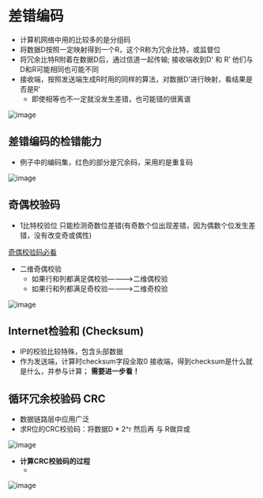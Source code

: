 # 差错编码  

* 计算机网络中用的比较多的是分组码
* 将数据D按照一定映射得到一个R，这个R称为冗余比特，或监督位  
* 将冗余比特R附着在数据D后，通过信道一起传输; 接收端收到D' 和 R’ 他们与D和R可能相同也可能不同  
* 接收端，按照发送端生成R时用的同样的算法，对数据D'进行映射，看结果是否是R'  
    * 即使相等也不一定就没发生差错，也可能错的很离谱 

![image](https://user-images.githubusercontent.com/58176267/178275954-a85e35de-8940-42e7-8a9c-6aecbd944a04.png)  


## 差错编码的检错能力  

* 例子中的编码集，红色的部分是冗余码，采用的是重复码  

![image](https://user-images.githubusercontent.com/58176267/178277501-7a75aea2-93e1-4575-8723-21a450b32d7e.png)  



## 奇偶校验码

* 1比特校验位  只能检测奇数位差错(有奇数个位出现差错，因为偶数个位发生差错，没有改变奇或偶性)    

[奇偶校验码必看](https://zhuanlan.zhihu.com/p/26509678)  

* 二维奇偶校验  
    * 如果行和列都满足偶校验————>二维偶校验  
    * 如果行和列都满足奇校验————>二维奇校验  

![image](https://user-images.githubusercontent.com/58176267/178280737-30c041e0-987b-4634-b063-d1b968706b58.png)  

## Internet检验和 (Checksum)  

* IP的校验比较特殊，包含头部数据  
* 作为发送端，计算时checksum字段全取0    接收端，得到checksum是什么就是什么，并参与计算； **需要进一步看！**

## 循环冗余校验码 CRC  

* 数据链路层中应用广泛  
* 求R位的CRC校验码：将数据D * 2^r 然后再 与 R做异或  

![image](https://user-images.githubusercontent.com/58176267/178283697-706b7f52-669b-4d16-a07b-67c6306d3fa2.png)  

* **计算CRC校验码的过程**
    * []()  

![image](https://user-images.githubusercontent.com/58176267/178284208-e8b46db6-dda3-461e-95b4-336d0cf638e8.png)





















